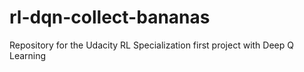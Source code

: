 # rl-dqn-collect-bananas
Repository for the Udacity RL Specialization first project with Deep Q Learning
